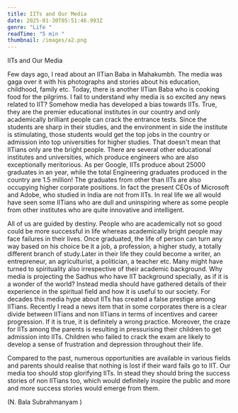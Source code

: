 ```yaml
---
title: IITs and Our Media
date: 2025-01-30T05:51:46.993Z
genre: "Life "
readTime: "5 min "
thumbnail: /images/a2.png
---
```

IITs and Our Media

Few days ago, I read about an IITian Baba in Mahakumbh. The media was gaga over it with his photographs and stories about his education, childhood, family etc. Today,  there is another IITian Baba who is cooking food for the pilgrims. 
I fail to understand why media is so excited any news related to IIT? Somehow media has developed a bias towards IITs.  True, they are the premier educational institutes in our country and only academically brilliant people can crack the entrance tests. Since the students are sharp in their studies, and the environment in side the institute is stimulating, those students would get the top jobs in the country or admission into top universities for higher studies. That doesn't mean that IITians only are the bright people. There are several other educational institutes and universities, which produce engineers who are also exceptionally meritorious. As per Google,  IITs produce about 25000 graduates in an year,  while the total Engineering graduates produced in the country are 1.5 million! The graduates from other than IITs are also occupying higher corporate positions.  In fact the present CEOs of Microsoft and Adobe,  who studied in India are not from IITs. In real life we all would have seen some IITians who are dull and uninspiring where as some people from other institutes who are quite innovative and intelligent. 

All of us are guided by destiny. People who are academically not so good could be more successful in life whereas academically bright people may face failures in their lives. Once graduated, the life of person can turn any way based on his choice be it a job, a profession, a higher study, a totally different branch of study.Later in their life they could become a writer, an entrepreneur, an agriculturist, a politician, a teacher etc. Many might have turned to spirituality also irrespective of their academic background. Why media is projecting the Sadhus who have IIT background specially, as if it is a wonder of the world? Instead media should have gathered details of their experience in the spiritual field and how it is useful to our society. For decades this media hype about IITs has created a false prestige among IITians. Recently I read a news item that in some corporates there is a clear divide between IITians and non IITians in terms of incentives and career progression. If it is true, it is definitely a wrong practice. Moreover, the craze for IITs among the parents is resulting in pressurising their children to get admission into IITs. Children who failed to crack the exam are likely to develop a sense of frustration and depression throughout their life.      

Compared to the past, numerous opportunities are available in various fields and parents should realise that nothing is lost if their ward fails go to IIT. Our media too should stop glorifying IITs. In stead they should bring the success stories of non IITians too, which would definitely inspire the public and more and more success stories would emerge from them.   

(N. Bala Subrahmanyam )